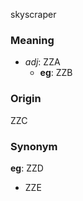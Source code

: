skyscraper
### Meaning
+ _adj_: ZZA
    + __eg__: ZZB

### Origin

ZZC

### Synonym

__eg__: ZZD

+ ZZE


